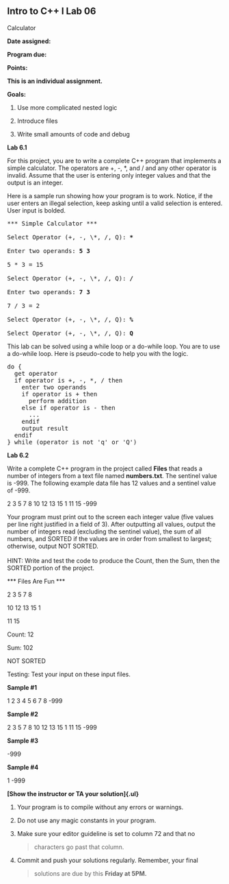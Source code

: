 ## Intro to C++ I Lab 06

Calculator

**Date assigned:** 

**Program due:**

**Points:** 

**This is an individual assignment.**

**Goals:**

1.  Use more complicated nested logic

2.  Introduce files

3.  Write small amounts of code and debug


**Lab 6.1**

For this project, you are to write a complete C++ program that
implements a simple calculator. The operators are +, -, \*, and / and
any other operator is invalid. Assume that the user is entering only
integer values and that the output is an integer.

Here is a sample run showing how your program is to work. Notice, if the
user enters an illegal selection, keep asking until a valid selection is
entered. User input is bolded.

<pre>
*** Simple Calculator ***

Select Operator (+, -, \*, /, Q): <b>*</b>

Enter two operands: <b>5 3</b>

5 * 3 = 15

Select Operator (+, -, \*, /, Q): <b>/</b>

Enter two operands: <b>7 3</b>

7 / 3 = 2

Select Operator (+, -, \*, /, Q): <b>%</b>

Select Operator (+, -, \*, /, Q): <b>Q</b>
</pre>

This lab can be solved using a while loop or a do-while loop. You are to
use a do-while loop. Here is pseudo-code to help you with the logic.

<pre>
do {
  get operator
  if operator is +, -, *, / then
    enter two operands
    if operator is + then
      perform addition
    else if operator is - then
      ...
    endif
    output result
  endif
} while (operator is not 'q' or 'Q')
</pre>

**Lab 6.2**

Write a complete C++ program in the project called **Files** that reads
a number of integers from a text file named **numbers.txt**. The
sentinel value is -999. The following example data file has 12 values
and a sentinel value of -999.

2 3 5 7 8 10 12 13 15 1 11 15 -999

Your program must print out to the screen each integer value (five
values per line right justified in a field of 3). After outputting all
values, output the number of integers read (excluding the sentinel
value), the sum of all numbers, and SORTED if the values are in order
from smallest to largest; otherwise, output NOT SORTED.\
\
HINT: Write and test the code to produce the Count, then the Sum, then
the SORTED portion of the project.

\*\*\* Files Are Fun \*\*\*

2 3 5 7 8

10 12 13 15 1

11 15

Count: 12

Sum: 102

NOT SORTED

Testing: Test your input on these input files.

**Sample #1**

1 2 3 4 5 6 7 8 -999

**Sample #2**

2 3 5 7 8 10 12 13 15 1 11 15 -999

**Sample #3**

-999

**Sample #4**

1 -999

**[Show the instructor or TA your solution]{.ul}**

1.  Your program is to compile without any errors or warnings.

2.  Do not use any magic constants in your program.

3.  Make sure your editor guideline is set to column 72 and that no
    > characters go past that column.

4.  Commit and push your solutions regularly. Remember, your final
    > solutions are due by this **Friday at 5PM.**
